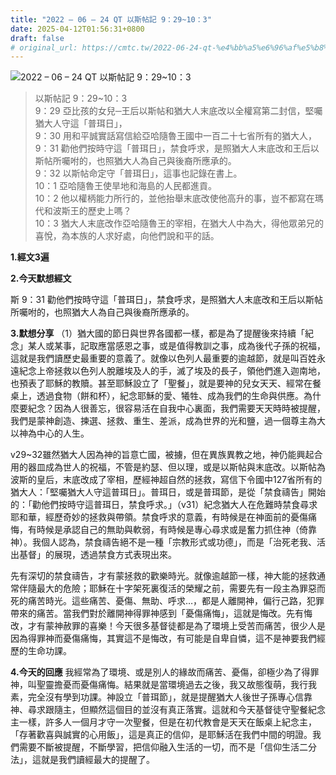 ```yaml
---
title: "2022 – 06 – 24 QT 以斯帖記 9：29~10：3"
date: 2025-04-12T01:56:31+0800
draft: false
# original_url: https://cmtc.tw/2022-06-24-qt-%e4%bb%a5%e6%96%af%e5%b8%96%e8%a8%98-9%ef%bc%9a2910%ef%bc%9a3
---
```


![2022 – 06 – 24 QT 以斯帖記 9：29\~10：3](/images/qt.jpg  "2022 – 06 – 24 QT 以斯帖記 9：29\~10：3")

> 以斯帖記 9：29\~10：3  
> 9：29 亞比孩的女兒─王后以斯帖和猶大人末底改以全權寫第二封信，堅囑猶大人守這「普珥日」，  
> 9：30 用和平誠實話寫信給亞哈隨魯王國中一百二十七省所有的猶大人，  
> 9：31 勸他們按時守這「普珥日」，禁食呼求，是照猶大人末底改和王后以斯帖所囑咐的，也照猶大人為自己與後裔所應承的。  
> 9：32 以斯帖命定守「普珥日」，這事也記錄在書上。  
> 10：1 亞哈隨魯王使旱地和海島的人民都進貢。  
> 10：2 他以權柄能力所行的，並他抬舉末底改使他高升的事，豈不都寫在瑪代和波斯王的歷史上嗎？  
> 10：3 猶大人末底改作亞哈隨魯王的宰相，在猶大人中為大，得他眾弟兄的喜悅，為本族的人求好處，向他們說和平的話。

**1.經文3遍**

**2.今天默想經文**
  
斯 9：31 勸他們按時守這「普珥日」，禁食呼求，是照猶大人末底改和王后以斯帖所囑咐的，也照猶大人為自己與後裔所應承的。

**3.默想分享**
（1）猶大國的節日與世界各國都一樣，都是為了提醒後來持續「紀念」某人或某事，記取應當感恩之事，或是值得教訓之事，成為後代子孫的祝福，這就是我們讀歷史最重要的意義了。就像以色列人最重要的逾越節，就是叫百姓永遠紀念上帝拯救以色列人脫離埃及人的手，滅了埃及的長子，領他們進入迦南地，也預表了耶穌的教贖。甚至耶穌設立了「聖餐」，就是要神的兒女天天、經常在餐桌上，透過食物（餅和杯），紀念耶穌的愛、犧牲、成為我們的生命與供應。為什麼要紀念？因為人很善忘，很容易活在自我中心裏面，我們需要天天時時被提醒，我們是蒙神創造、揀選、拯救、重生、差派，成為世界的光和鹽，過一個尊主為大以神為中心的人生。

v29\~32雖然猶大人因為神的旨意亡國，被擄，但在異族異教之地，神仍能興起合用的器皿成為世人的祝福，不管是約瑟、但以理，或是以斯帖與末底改。以斯帖為波斯的皇后，末底改成了宰相，歷經神超自然的拯救，寫信下令國中127省所有的猶大人：「堅囑猶大人守這普珥日」。普珥日，或是普珥節，是從「禁食禱告」開始的：「勸他們按時守這普珥日，禁食呼求。」（v31）紀念猶大人在危難時禁食尋求耶和華，經歷奇妙的拯救與帶領。禁食呼求的意義，有時候是在神面前的憂傷痛悔，有時候是承認自己的無助與軟弱，有時候是專心尋求或是奮力抓住神（倚靠神）。我個人認為，禁食禱告絕不是一種「宗教形式或功德」，而是「治死老我、活出基督」的展現，透過禁食方式表現出來。

先有深切的禁食禱告，才有蒙拯救的歡樂時光。就像逾越節一樣，神大能的拯救通常伴隨最大的危險；耶穌在十字架死裏復活的榮耀之前，需要先有一段主為罪惡而死的痛苦時光。這些痛苦、憂傷、無助、呼求…，都是人離開神，偏行己路，犯罪帶來的痛苦。當我們對於離開神得罪神感到「憂傷痛悔」，這就是悔改。先有悔改，才有蒙神赦罪的喜樂！今天很多基督徒都是為了環境上受苦而痛苦，很少人是因為得罪神而憂傷痛悔，其實這不是悔改，有可能是自卑自憐，這不是神要我們經歷的生命功課。

**4.今天的回應**
我經常為了環境、或是別人的緣故而痛苦、憂傷，卻極少為了得罪神，叫聖靈擔憂而憂傷痛悔。結果就是當環境過去之後，我又故態復萌，我行我素，完全沒有學到功課。神設立「普珥節」，就是提醒猶大人後世子孫專心信靠神、尋求跟隨主，但顯然這個目的並沒有真正落實。這就和今天基督徒守聖餐紀念主一樣，許多人一個月才守一次聖餐，但是在初代教會是天天在飯桌上紀念主，「存著歡喜與誠實的心用飯」，這是真正的信仰，是耶穌活在我們中間的明證。我們需要不斷被提醒，不斷學習，把信仰融入生活的一切，而不是「信仰生活二分法」，這就是我們讀經最大的提醒了。
